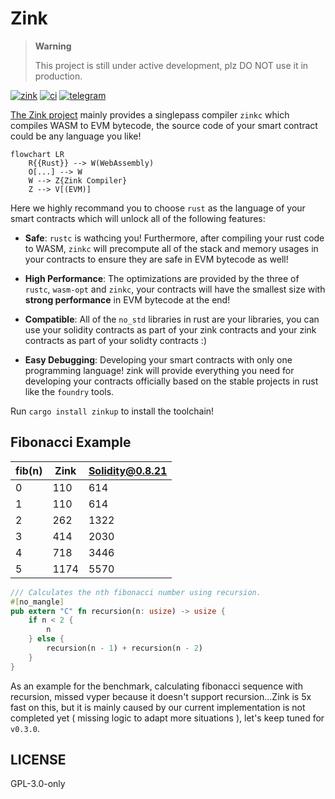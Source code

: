 # Zink

> **Warning**
>
> This project is still under active development, plz DO NOT use it in production.

[![zink][version-badge]][version-link]
[![ci][ci-badge]][ci-link]
[![telegram][telegram-badge]][telegram-group]

[The Zink project][book] mainly provides a singlepass compiler `zinkc` which compiles
WASM to EVM bytecode, the source code of your smart contract could be any language you
like!

```mermaid
flowchart LR
    R{{Rust}} --> W(WebAssembly)
    O[...] --> W
    W --> Z{Zink Compiler}
    Z --> V[(EVM)]
```

Here we highly recommand you to choose `rust` as the language of your smart contracts
which will unlock all of the following features:

- **Safe**: `rustc` is wathcing you! Furthermore, after compiling your rust code to WASM,
  `zinkc` will precompute all of the stack and memory usages in your contracts to ensure they
  are safe in EVM bytecode as well!

- **High Performance**: The optimizations are provided by the three of `rustc`, `wasm-opt`
  and `zinkc`, your contracts will have the smallest size with **strong performance** in EVM
  bytecode at the end!

- **Compatible**: All of the `no_std` libraries in rust are your libraries, you can use your 
  solidity contracts as part of your zink contracts and your zink contracts as part of your 
  solidty contracts :)

- **Easy Debugging**: Developing your smart contracts with only one programming language!
  zink will provide everything you need for developing your contracts officially based on the
  stable projects in rust like the `foundry` tools.

Run `cargo install zinkup` to install the toolchain!

## Fibonacci Example

| fib(n) | Zink | Solidity@0.8.21 |
| ------ | ---- | --------------- |
| 0      | 110  | 614             |
| 1      | 110  | 614             |
| 2      | 262  | 1322            |
| 3      | 414  | 2030            |
| 4      | 718  | 3446            |
| 5      | 1174 | 5570            |

```rust
/// Calculates the nth fibonacci number using recursion.
#[no_mangle]
pub extern "C" fn recursion(n: usize) -> usize {
    if n < 2 {
        n
    } else {
        recursion(n - 1) + recursion(n - 2)
    }
}
```

As an example for the benchmark, calculating fibonacci sequence with recursion, missed
vyper because it doesn't support recursion...Zink is 5x fast on this, but it is mainly
caused by our current implementation is not completed yet ( missing logic to adapt more
situations ), let's keep tuned for `v0.3.0`.

## LICENSE

GPL-3.0-only

[book]: https://docs.zink-lang.org/
[telegram-badge]: https://img.shields.io/badge/telegram-blue?logo=telegram
[telegram-group]: https://t.me/+6oZpbwxlVD81OGQ1
[version-badge]: https://img.shields.io/crates/v/zink
[version-link]: https://docs.rs/zinkc
[ci-badge]: https://img.shields.io/github/actions/workflow/status/clearloop/zink/main.yml
[ci-link]: https://github.com/clearloop/zink/actions/workflows/main.yml
[rustc-codegen]: https://doc.rust-lang.org/rustc/codegen-options/index.html
[wasm-opt]: https://github.com/WebAssembly/binaryen#binaryen-optimizations
